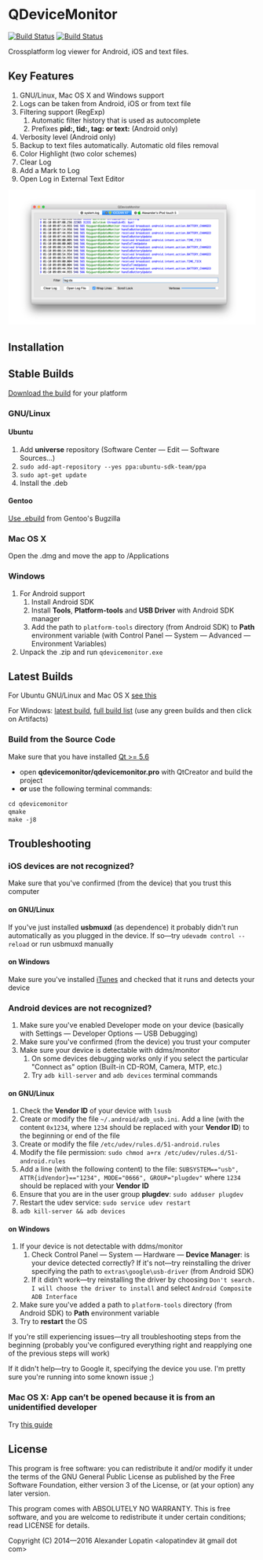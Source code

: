 QDeviceMonitor
==============

[![Build Status](https://api.travis-ci.org/alopatindev/qdevicemonitor.svg?branch=master)](https://travis-ci.org/alopatindev/qdevicemonitor)
[![Build Status](https://ci.appveyor.com/api/projects/status/0uex640qxdalur5n?svg=true)](https://ci.appveyor.com/project/alopatindev/qdevicemonitor)

Crossplatform log viewer for Android, iOS and text files.

Key Features
------------
1. GNU/Linux, Mac OS X and Windows support
2. Logs can be taken from Android, iOS or from text file
3. Filtering support (RegExp)
    1. Automatic filter history that is used as autocomplete
    2. Prefixes **pid:, tid:, tag: or text:** (Android only)
4. Verbosity level (Android only)
5. Backup to text files automatically. Automatic old files removal
6. Color Highlight (two color schemes)
7. Clear Log
8. Add a Mark to Log
9. Open Log in External Text Editor

![Main Window](screenshots/mainwindow-osx.png)

Installation
------------

## Stable Builds
[Download the build](https://github.com/alopatindev/qdevicemonitor/releases) for your platform

### GNU/Linux
#### Ubuntu
1. Add **universe** repository (Software Center — Edit — Software Sources...)
2. `sudo add-apt-repository --yes ppa:ubuntu-sdk-team/ppa`
3. `sudo apt-get update`
4. Install the .deb

#### Gentoo
[Use .ebuild](https://bugs.gentoo.org/show_bug.cgi?id=532898) from Gentoo's Bugzilla

### Mac OS X
Open the .dmg and move the app to /Applications

### Windows
1. For Android support
    1. Install Android SDK
    2. Install **Tools**, **Platform-tools** and **USB Driver** with Android SDK manager
    3. Add the path to `platform-tools` directory (from Android SDK) to **Path** environment variable (with Control Panel — System — Advanced — Environment Variables)
2. Unpack the .zip and run `qdevicemonitor.exe`

## Latest Builds
For Ubuntu GNU/Linux and Mac OS X [see this](https://sourceforge.net/projects/qdevicemonitor/files/ci/)

For Windows: [latest build](https://ci.appveyor.com/project/alopatindev/qdevicemonitor/build/artifacts), [full build list](https://ci.appveyor.com/project/alopatindev/qdevicemonitor/history) (use any green builds and then click on Artifacts)

### Build from the Source Code
Make sure that you have installed [Qt >= 5.6](http://www.qt.io/download-open-source)
* open **qdevicemonitor/qdevicemonitor.pro** with QtCreator and build the project
* **or** use the following terminal commands:
```
cd qdevicemonitor
qmake
make -j8
```

Troubleshooting
---------------

### iOS devices are not recognized?
Make sure that you've confirmed (from the device) that you trust this computer

#### on GNU/Linux
If you've just installed **usbmuxd** (as dependence) it probably didn't run
automatically as you plugged in the device.
If so—try `udevadm control --reload` or run usbmuxd manually

#### on Windows
Make sure you've installed [iTunes](https://www.apple.com/itunes/download/)
and checked that it runs and detects your device

### Android devices are not recognized?
1. Make sure you've enabled Developer mode on your device (basically with Settings — Developer Options — USB Debugging)
2. Make sure you've confirmed (from the device) you trust your computer
3. Make sure your device is detectable with ddms/monitor
    1. On some devices debugging works only if you select the particular "Connect as" option (Built-in CD-ROM, Camera, MTP, etc.)
    2. Try `adb kill-server` and `adb devices` terminal commands

#### on GNU/Linux
1. Check the **Vendor ID** of your device with `lsusb`
2. Create or modify the file `~/.android/adb_usb.ini`. Add a line (with the content `0x1234`, where `1234` should be replaced with your **Vendor ID**) to the beginning or end of the file
3. Create or modify the file `/etc/udev/rules.d/51-android.rules`
4. Modify the file permission: `sudo chmod a+rx /etc/udev/rules.d/51-android.rules`
5. Add a line (with the following content) to the file: `SUBSYSTEM=="usb", ATTR{idVendor}=="1234", MODE="0666", GROUP="plugdev"` where `1234` should be replaced with your **Vendor ID**
6. Ensure that you are in the user group **plugdev**: `sudo adduser plugdev`
7. Restart the udev service: `sudo service udev restart`
8. `adb kill-server && adb devices`

#### on Windows
1. If your device is not detectable with ddms/monitor
    1. Check Control Panel — System — Hardware — **Device Manager**: is your device detected correctly? If it's not—try reinstalling the driver specifying the path to `extras\google\usb-driver` (from Android SDK)
    2. If it didn't work—try reinstalling the driver by choosing `Don't search. I will choose the driver to install` and select `Android Composite ADB Interface`
2. Make sure you've added a path to `platform-tools` directory (from Android SDK) to **Path** environment variable
3. Try to **restart** the OS

If you're still experiencing issues—try all troubleshooting steps from the beginning (probably you've configured everything right and reapplying one of the previous steps will work)

If it didn't help—try to Google it, specifying the device you use. I'm pretty sure you're running into some known issue ;)

### Mac OS X: App can’t be opened because it is from an unidentified developer
Try [this guide](http://osxdaily.com/2012/07/27/app-cant-be-opened-because-it-is-from-an-unidentified-developer/)

License
-------

This program is free software: you can redistribute it and/or modify
it under the terms of the GNU General Public License as published by
the Free Software Foundation, either version 3 of the License, or (at
your option) any later version.

This program comes with ABSOLUTELY NO WARRANTY.
This is free software, and you are welcome to redistribute it
under certain conditions; read LICENSE for details.

Copyright (C) 2014—2016  Alexander Lopatin <alopatindev ät gmail dot com>
